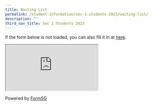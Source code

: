 ```yaml
---
title: Waiting List
permalink: /student-information/sec-1-students-2023/waiting-list/
description: ""
third_nav_title: Sec 1 Students 2023
---
```



<p>If the form below is not loaded, you can also fill it in at&nbsp;<a href="https://form.gov.sg/5f7176030748bd0011a24514"><u>here</u></a>.</p>
<p><iframe src="https://form.gov.sg/5f7176030748bd0011a24514" data-mce-fragment="1"></iframe></p>
<p>Powered by&nbsp;<a href="https://form.gov.sg/">FormSG</a></p>